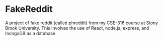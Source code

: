 # FakeReddit
A project of fake reddit (called phreddit) from my CSE-316 course at Stony Brook University. This involves the use of React, node.js, express, and mongoDB as a database.
